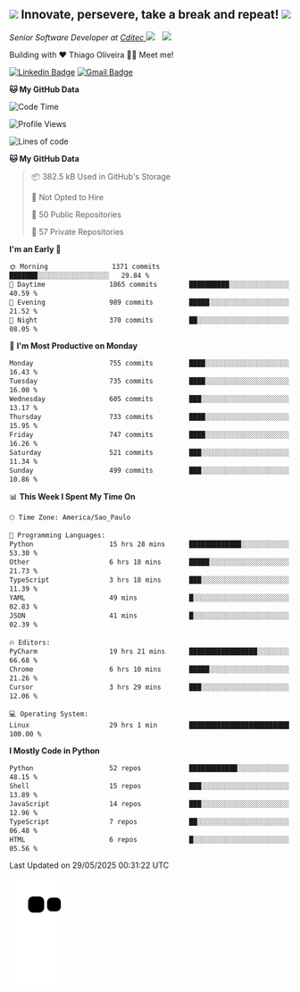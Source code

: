<h2><img src="https://emojis.slackmojis.com/emojis/images/1531849430/4246/blob-sunglasses.gif?1531849430" width="30"/> Innovate, persevere, take a break and repeat! <img src="https://media.giphy.com/media/12oufCB0MyZ1Go/giphy.gif" width="50"></h2>
<img align='right' src="https://media.giphy.com/media/M9gbBd9nbDrOTu1Mqx/giphy.gif" width="230">
<p><em>Senior Software Developer at <a href="https://www.cditec.com.br/">Cditec
</a><img src="https://media.giphy.com/media/WUlplcMpOCEmTGBtBW/giphy.gif" width="30"> 
</em></p>



Building with ❤️ Thiago Oliveira 👋🏽 Meet me!

[![Linkedin Badge](https://img.shields.io/badge/-Thiago-blue?style=flat-square&logo=Linkedin&logoColor=white&link=https://www.linkedin.com/in/tgmarinho/)](https://www.linkedin.com/in/thiagoceconelo/) 
[![Gmail Badge](https://img.shields.io/badge/-thiceconelo@gmail.com-c14438?style=flat-square&logo=Gmail&logoColor=white&link=mailto:thiceconelo@gmail.com)](mailto:thiceconelo@gmail.com)

</em></p>

<!-- <span style="height ">
![Anurag's GitHub stats](https://github-readme-stats.vercel.app/api?username=arthurspk&show_icons=true&theme=tokyonight)
</span> -->

**🐱 My GitHub Data** 
<!--START_SECTION:waka-->
![Code Time](http://img.shields.io/badge/Code%20Time-3%2C174%20hrs%2040%20mins-blue)

![Profile Views](http://img.shields.io/badge/Profile%20Views-5-blue)

![Lines of code](https://img.shields.io/badge/From%20Hello%20World%20I%27ve%20Written-8.6%20million%20lines%20of%20code-blue)

**🐱 My GitHub Data** 

> 📦 382.5 kB Used in GitHub's Storage 
 > 
> 🚫 Not Opted to Hire
 > 
> 📜 50 Public Repositories 
 > 
> 🔑 57 Private Repositories 
 > 
**I'm an Early 🐤** 

```text
🌞 Morning                1371 commits        ███████░░░░░░░░░░░░░░░░░░   29.84 % 
🌆 Daytime                1865 commits        ██████████░░░░░░░░░░░░░░░   40.59 % 
🌃 Evening                989 commits         █████░░░░░░░░░░░░░░░░░░░░   21.52 % 
🌙 Night                  370 commits         ██░░░░░░░░░░░░░░░░░░░░░░░   08.05 % 
```
📅 **I'm Most Productive on Monday** 

```text
Monday                   755 commits         ████░░░░░░░░░░░░░░░░░░░░░   16.43 % 
Tuesday                  735 commits         ████░░░░░░░░░░░░░░░░░░░░░   16.00 % 
Wednesday                605 commits         ███░░░░░░░░░░░░░░░░░░░░░░   13.17 % 
Thursday                 733 commits         ████░░░░░░░░░░░░░░░░░░░░░   15.95 % 
Friday                   747 commits         ████░░░░░░░░░░░░░░░░░░░░░   16.26 % 
Saturday                 521 commits         ███░░░░░░░░░░░░░░░░░░░░░░   11.34 % 
Sunday                   499 commits         ███░░░░░░░░░░░░░░░░░░░░░░   10.86 % 
```


📊 **This Week I Spent My Time On** 

```text
🕑︎ Time Zone: America/Sao_Paulo

💬 Programming Languages: 
Python                   15 hrs 28 mins      █████████████░░░░░░░░░░░░   53.30 % 
Other                    6 hrs 18 mins       █████░░░░░░░░░░░░░░░░░░░░   21.73 % 
TypeScript               3 hrs 18 mins       ███░░░░░░░░░░░░░░░░░░░░░░   11.39 % 
YAML                     49 mins             █░░░░░░░░░░░░░░░░░░░░░░░░   02.83 % 
JSON                     41 mins             █░░░░░░░░░░░░░░░░░░░░░░░░   02.39 % 

🔥 Editors: 
PyCharm                  19 hrs 21 mins      █████████████████░░░░░░░░   66.68 % 
Chrome                   6 hrs 10 mins       █████░░░░░░░░░░░░░░░░░░░░   21.26 % 
Cursor                   3 hrs 29 mins       ███░░░░░░░░░░░░░░░░░░░░░░   12.06 % 

💻 Operating System: 
Linux                    29 hrs 1 min        █████████████████████████   100.00 % 
```

**I Mostly Code in Python** 

```text
Python                   52 repos            ████████████░░░░░░░░░░░░░   48.15 % 
Shell                    15 repos            ███░░░░░░░░░░░░░░░░░░░░░░   13.89 % 
JavaScript               14 repos            ███░░░░░░░░░░░░░░░░░░░░░░   12.96 % 
TypeScript               7 repos             ██░░░░░░░░░░░░░░░░░░░░░░░   06.48 % 
HTML                     6 repos             █░░░░░░░░░░░░░░░░░░░░░░░░   05.56 % 
```




 Last Updated on 29/05/2025 00:31:22 UTC
<!--END_SECTION:waka-->

![Snake animation](https://github.com/rafaballerini/rafaballerini/blob/output/github-contribution-grid-snake.svg)


<!---
ceconelo/ceconelo is a ✨ special ✨ repository because its `README.md` (this file) appears on your GitHub profile.
You can click the Preview link to take a look at your changes.
--->
